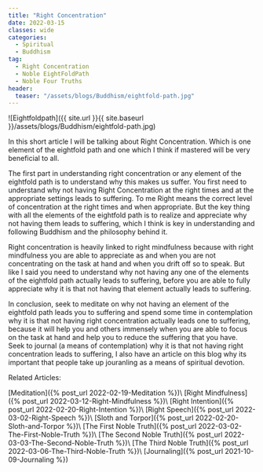 ```yaml
---
title: "Right Concentration"
date: 2022-03-15
classes: wide
categories:
  - Spiritual 
  - Buddhism
tag:
  - Right Concentration
  - Noble EightFoldPath
  - Noble Four Truths
header:
  teaser: "/assets/blogs/Buddhism/eightfold-path.jpg"
--- 
```


![Eightfoldpath]({{ site.url }}{{ site.baseurl }}/assets/blogs/Buddhism/eightfold-path.jpg)

In this short article I will be talking about Right Concentration. Which is one element of the eightfold path and one which I think if mastered will be very beneficial to all.

The first part in understanding right concentration or any element of the eightfold path is to understand why this makes us suffer. You first need to understand why not having Right Concentration at the right times and at the appropriate settings leads to suffering. To me Right means the correct level of concentration at the right times and when appropriate. But the key thing with all the elements of the eightfold path is to realize and appreciate why not having them leads to suffering, which I think is key in understanding and following Buddhism and the philosophy behind it.

Right concentration is heavily linked to right mindfulness because with right mindfulness you are able to appreciate as and when you are not concentrating on the task at hand and when you drift off so to speak. But like I said you need to understand why not having any one of the elements of the eightfold path actually leads to suffering, before you are able to fully appreciate why it is that not having that element actually leads to suffering. 

In conclusion, seek to meditate on why not having an element of the eightfold path leads you to suffering and spend some time in contemplation why it is that not having right concentration actually leads one to suffering, because it will help you and others immensely when you are able to focus on the task at hand and help you to reduce the suffering that you have. Seek to journal (a means of contemplation) why it is that not having right concentration leads to suffering, I also have an article on this blog why its important that people take up jouranling as a means of spiritual devotion.

Related Articles:

[Meditation]({% post_url 2022-02-19-Meditation %})\\
[Right Mindfulness]({% post_url 2022-03-12-Right-Mindfulness %})\\
[Right Intention]({% post_url 2022-02-20-Right-Intention %})\\
[Right Speech]({% post_url 2022-03-02-Right-Speech %})\\
[Sloth and Torpor]({% post_url 2022-02-20-Sloth-and-Torpor %})\\
[The First Noble Truth]({% post_url 2022-03-02-The-First-Noble-Truth %})\\
[The Second Noble Truth]({% post_url 2022-03-03-The-Second-Noble-Truth %})\\
[The Third Noble Truth]({% post_url 2022-03-06-The-Third-Noble-Truth %})\\
[Journaling]({% post_url 2021-10-09-Journaling %})

